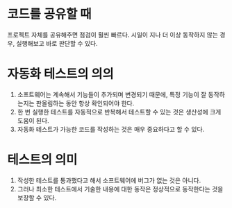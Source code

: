 # 코드를 공유할 때
프로젝트 자체를 공유해주면 점검이 훨씬 빠르다.
시일이 지나 더 이상 동작하지 않는 경우, 실행해보고 바로 판단할 수 있다.

# 자동화 테스트의 의의 
1. 소프트웨어는 계속해서 기능들이 추가되며 변경되기 때문에, 특정 기능이 잘 동작하는지는 판올림하는 동안 항상 확인되어야 한다.
2. 한 번 실행한 테스트를 자동적으로 반복해서 테스트할 수 있는 것은 생산성에 크게 도움이 된다.
3. 자동화 테스트가 가능한 코드를 작성하는 것은 매우 중요하다고 할 수 있다.

# 테스트의 의미
1. 작성한 테스트를 통과했다고 해서 소프트웨어에 버그가 없는 것은 아니다.
2. 그러나 최소한 테스트에서 기술한 내용에 대한 동작은 정상적으로 동작한다는 것을 보장할 수 있다.
